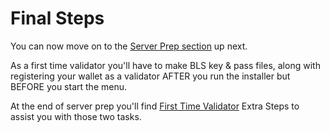 # Final Steps
You can now move on to the [Server Prep section](../server-prep/index.html) up next.

As a first time validator you'll have to make BLS key & pass files, along with registering your wallet as a validator AFTER you run the installer but BEFORE you start the menu.

At the end of server prep you'll find [First Time Validator](../server-prep/first-time.md) Extra Steps to assist you with those two tasks.